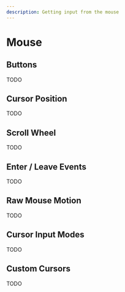```yaml
---
description: Getting input from the mouse
---
```


# Mouse

## Buttons

TODO

## Cursor Position

TODO

## Scroll Wheel

TODO

## Enter / Leave Events

TODO

## Raw Mouse Motion

TODO

## Cursor Input Modes

TODO

## Custom Cursors

TODO

